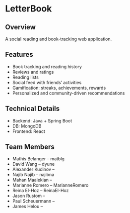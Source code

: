 # LetterBook

## Overview
A social reading and book-tracking web application. 

## Features
- Book tracking and reading history
- Reviews and ratings
- Reading lists
- Social feed with friends’ activities
- Gamification: streaks, achievements, rewards
- Personalized and community-driven recommendations

## Technical Details
- Backend: Java + Spring Boot
- DB: MongoDB
- Frontend: React 

## Team Members
- Mathis Belanger – matblg 
- David Wang – dyune  
- Alexander Kudinov – <github id>  
- Najib Najib – najibna
- Mahan Maalekian – <github id>  
- Marianne Romero – MarianneRomero  
- Reina El-Hoz – ReinaEl-Hoz
- Jason Rustom – <github id>  
- Paul Scheuermann – <github id>  
- James Helou – <github id>  

